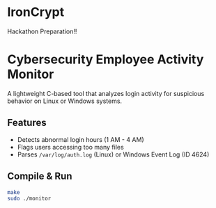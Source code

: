 # IronCrypt
Hackathon Preparation!!
# Cybersecurity Employee Activity Monitor

A lightweight C-based tool that analyzes login activity for suspicious behavior on Linux or Windows systems.

## Features
- Detects abnormal login hours (1 AM - 4 AM)
- Flags users accessing too many files
- Parses `/var/log/auth.log` (Linux) or Windows Event Log (ID 4624)

## Compile & Run

```bash
make
sudo ./monitor